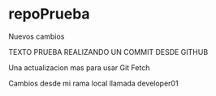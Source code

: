 # repoPrueba


Nuevos cambios


TEXTO PRUEBA REALIZANDO UN COMMIT DESDE GITHUB

Una actualizacion mas para usar Git Fetch

Cambios desde mi rama local llamada developer01